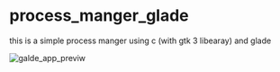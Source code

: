# process_manger_glade

this is a simple process manger using c (with gtk 3 libearay) and glade

![galde_app_previw](https://github.com/khaledkaram510/process_manger_glade/glade_app_previw)
